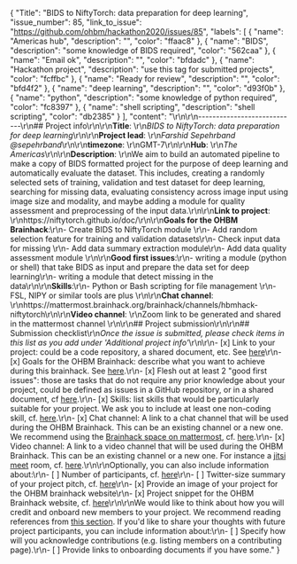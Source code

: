 {
  "Title": "BIDS to NiftyTorch: data preparation for deep learning",
  "issue_number": 85,
  "link_to_issue": "https://github.com/ohbm/hackathon2020/issues/85",
  "labels": [
    {
      "name": "Americas hub",
      "description": "",
      "color": "ffaac8"
    },
    {
      "name": "BIDS",
      "description": "some knowledge of BIDS required",
      "color": "562caa"
    },
    {
      "name": "Email ok",
      "description": "",
      "color": "bfdadc"
    },
    {
      "name": "Hackathon project",
      "description": "use this tag for submitted projects",
      "color": "fcffbc"
    },
    {
      "name": "Ready for review",
      "description": "",
      "color": "bfd4f2"
    },
    {
      "name": "deep learning",
      "description": "",
      "color": "d93f0b"
    },
    {
      "name": "python",
      "description": "some knowledge of python required",
      "color": "fc8397"
    },
    {
      "name": "shell scripting",
      "description": "shell scripting",
      "color": "db2385"
    }
  ],
  "content": "<!--\r\n*To submit a project, you need to be an attendee of the 2020 OHBM Brainhack. We ask you to register first over [here](http://www.humanbrainmapping.org/HackathonReg/). Thank you!*\r\n\r\n*We are very excited to meet you at the 2020 OHBM Brainhack \ud83c\udf89*\r\n\r\n*We have prepared a checklist to help with project submission. Here is how to proceed:*\r\n 1. *Fill in the main information about your project below*\r\n 2. *Submit this issue*\r\n 3. *Check items in the submission as you go through them*\r\n 4. *Once you are done, please add a comment to say so and ping your project advisor (e.g. 'hi @ohbm/project-advisors My project is ready for review!')*\r\n 5. *Check items in the reviewing checklist as you go through them*\r\n\r\nThank you!\r\n\r\n*After step 2 (issue submitted), we will assign a 'project advisor' to your submission. If at any time you need help or anything is unclear, please add a comment and ping your project advisor. Our team is here to help!*\r\n-->\r\n\r\n----------------------------\r\n## Project info\r\n\r\n**Title**: \r\n*BIDS to NiftyTorch: data preparation for deep learning*\r\n\r\n**Project lead**: \r\n*Farshid Sepehrband @sepehrband*\r\n\r\n**timezone**: \r\nGMT-7\r\n\r\n**Hub**: \r\n*The Americas*\r\n\r\n**Description**: \r\nWe aim to build an automated pipeline to make a copy of BIDS formatted project for the purpose of deep learning and automatically evaluate the dataset. This includes, creating a randomly selected sets of training, validation and test dataset for deep learning, searching for missing data, evaluating consistency across image input using image size and modality, and maybe adding a module for quality assessment and preprocessing of the input data.\r\n\r\n**Link to project**: \r\nhttps://niftytorch.github.io/doc/\r\n\r\n**Goals for the OHBM Brainhack**:\r\n- Create BIDS to NiftyTorch module \r\n- Add random selection feature for training and validation datasets\r\n- Check input data for missing \r\n- Add data summary extraction module\r\n- Add data quality assessment module \r\n\r\n**Good first issues**:\r\n- writing a module (python or shell) that take BIDS as input and prepare the data set for deep learning\r\n- writing a module that detect missing in the data\r\n\r\n**Skills**:\r\n- Python or Bash scripting for file management \r\n- FSL, NIPY or similar tools are plus \r\n\r\n**Chat channel**: \r\nhttps://mattermost.brainhack.org/brainhack/channels/hbmhack-niftytorch\r\n\r\n**Video channel**: \r\nZoom link to be generated and shared in the mattermost channel \r\n\r\n## Project submission\r\n\r\n## Submission checklist\r\n*Once the issue is submitted, please check items in this list as you add under 'Additional project info'*\r\n\r\n-   [x] Link to your project: could be a code repository, a shared document, etc. See [here](https://github.com/ohbm/hackathon2020/blob/master/.github/ISSUE_TEMPLATE/handbooks/projects.md#link-to-project)\r\n-   [x] Goals for the OHBM Brainhack: describe what you want to achieve during this brainhack. See [here](https://github.com/ohbm/hackathon2020/blob/master/.github/ISSUE_TEMPLATE/handbooks/projects.md#goals).\r\n-   [x] Flesh out at least 2 \"good first issues\": those are tasks that do not require any prior knowledge about your project, could be defined as issues in a GitHub repository, or in a shared document, cf [here](https://github.com/ohbm/hackathon2020/blob/master/.github/ISSUE_TEMPLATE/handbooks/projects.md#onboarding-2-good-first-issues).\r\n-   [x] Skills: list skills that would be particularly suitable for your project. We ask you to include at least one non-coding skill, cf. [here](https://github.com/ohbm/hackathon2020/blob/master/.github/ISSUE_TEMPLATE/handbooks/projects.md#onboarding-skills).\r\n-   [x] Chat channel: A link to a chat channel that will be used during the OHBM Brainhack. This can be an existing channel or a new one. We recommend using the [Brainhack space on mattermost](https://mattermost.brainhack.org/), cf. [here](https://github.com/ohbm/hackathon2020/blob/master/.github/ISSUE_TEMPLATE/handbooks/projects.md#chat).\r\n-   [x] Video channel: A link to a video channel that will be used during the OHBM Brainhack. This can be an existing channel or a new one. For instance a [jitsi meet](https://meet.jit.si/) room, cf. [here](https://github.com/ohbm/hackathon2020/blob/master/.github/ISSUE_TEMPLATE/handbooks/projects.md#video-calls).\r\n\r\nOptionally, you can also include information about:\r\n-   [ ] Number of participants, cf. [here](https://github.com/ohbm/hackathon2020/blob/master/.github/ISSUE_TEMPLATE/handbooks/projects.md#participant-capacity)\r\n-   [ ] Twitter-size summary of your project pitch, cf. [here](https://github.com/ohbm/hackathon2020/blob/master/.github/ISSUE_TEMPLATE/handbooks/projects.md#twitter-size-summary-of-your-project-pitch)\r\n-   [x] Provide an image of your project for the OHBM brainhack website\r\n-   [x] Project snippet for the OHBM Brainhack website, cf. [here](https://github.com/ohbm/hackathon2020/blob/master/.github/ISSUE_TEMPLATE/handbooks/projects.md#project-snippet-for-the-ohbm-brainhack-website)\r\n\r\nWe would like to think about how you will credit and onboard new members to your project. We recommend reading references from [this section](https://github.com/ohbm/hackathon2020/blob/master/.github/ISSUE_TEMPLATE/handbooks/projects.md#credit-and-onboarding). If you'd like to share your thoughts with future project participants, you can include information about:\r\n-   [ ] Specify how will you acknowledge contributions (e.g. listing members on a contributing page).\r\n-   [ ] Provide links to onboarding documents if you have some."
}